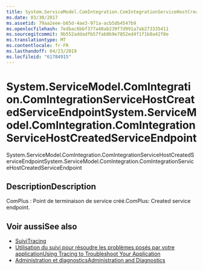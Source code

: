 ```yaml
---
title: System.ServiceModel.ComIntegration.ComIntegrationServiceHostCreatedServiceEndpoint
ms.date: 03/30/2017
ms.assetid: 79aa2eee-b65d-4ae3-971a-acb5db4547b9
ms.openlocfilehash: 7edbac6bbf377a40ab239f7d991a7ab273335411
ms.sourcegitcommit: 9b552addadfb57fab0b9e7852ed4f1f1b8a42f8e
ms.translationtype: MT
ms.contentlocale: fr-FR
ms.lasthandoff: 04/23/2019
ms.locfileid: "61784915"
---
```

# <a name="systemservicemodelcomintegrationcomintegrationservicehostcreatedserviceendpoint"></a><span data-ttu-id="bc80c-102">System.ServiceModel.ComIntegration.ComIntegrationServiceHostCreatedServiceEndpoint</span><span class="sxs-lookup"><span data-stu-id="bc80c-102">System.ServiceModel.ComIntegration.ComIntegrationServiceHostCreatedServiceEndpoint</span></span>
<span data-ttu-id="bc80c-103">System.ServiceModel.ComIntegration.ComIntegrationServiceHostCreatedServiceEndpoint</span><span class="sxs-lookup"><span data-stu-id="bc80c-103">System.ServiceModel.ComIntegration.ComIntegrationServiceHostCreatedServiceEndpoint</span></span>  
  
## <a name="description"></a><span data-ttu-id="bc80c-104">Description</span><span class="sxs-lookup"><span data-stu-id="bc80c-104">Description</span></span>  
 <span data-ttu-id="bc80c-105">ComPlus : Point de terminaison de service créé.</span><span class="sxs-lookup"><span data-stu-id="bc80c-105">ComPlus: Created service endpoint.</span></span>  
  
## <a name="see-also"></a><span data-ttu-id="bc80c-106">Voir aussi</span><span class="sxs-lookup"><span data-stu-id="bc80c-106">See also</span></span>

- [<span data-ttu-id="bc80c-107">Suivi</span><span class="sxs-lookup"><span data-stu-id="bc80c-107">Tracing</span></span>](../../../../../docs/framework/wcf/diagnostics/tracing/index.md)
- [<span data-ttu-id="bc80c-108">Utilisation du suivi pour résoudre les problèmes posés par votre application</span><span class="sxs-lookup"><span data-stu-id="bc80c-108">Using Tracing to Troubleshoot Your Application</span></span>](../../../../../docs/framework/wcf/diagnostics/tracing/using-tracing-to-troubleshoot-your-application.md)
- [<span data-ttu-id="bc80c-109">Administration et diagnostics</span><span class="sxs-lookup"><span data-stu-id="bc80c-109">Administration and Diagnostics</span></span>](../../../../../docs/framework/wcf/diagnostics/index.md)
